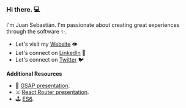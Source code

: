 ### Hi there. 💻
I'm Juan Sebastián. I'm passionate about creating great experiences through the software ✨. 
* Let's visit my [Website](https://juan-gonzalez.netlify.app) 👁
* Let's connect on [LinkedIn](https://www.linkedin.com/in/juansebastiangonzalezm/) 💼
* Let's connect on [Twitter](https://twitter.com/juancho_11gm) 🐦

**Additional Resources**

- 🔮 [GSAP presentation](https://slides.com/juansebastian-4/gsap).
- ⚔️ [React Router presentation](https://slides.com/juansebastian-4/code).
- 🕹 [ES6](https://slides.com/jmgr2996/deck-77bdab).
